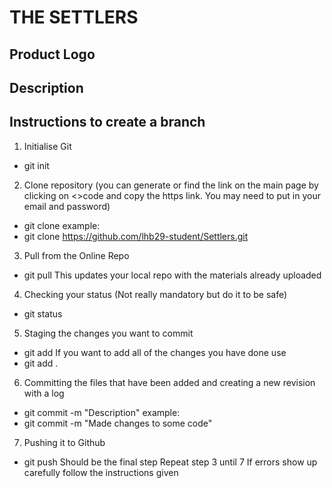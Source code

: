 THE SETTLERS
======

## Product Logo
## Description

## Instructions to create a branch

1. Initialise Git
- git init

2. Clone repository (you can generate or find the link on the main page by clicking on <>code and copy the https link. You 
may need to put in your email and password)
- git clone <link>
example:
- git clone https://github.com/lhb29-student/Settlers.git

3. Pull from the Online Repo
- git pull
This updates your local repo with the materials already uploaded

4. Checking your status (Not really mandatory but do it to be safe)
- git status

5. Staging the changes you want to commit
- git add <filename>
If you want to add all of the changes you have done use
- git add .

6. Committing the files that have been added and creating a new revision with a log
- git commit -m "Description"
example:
- git commit -m "Made changes to some code"

7. Pushing it to Github
- git push
Should be the final step
Repeat step 3 until 7
If errors show up carefully follow the instructions given
